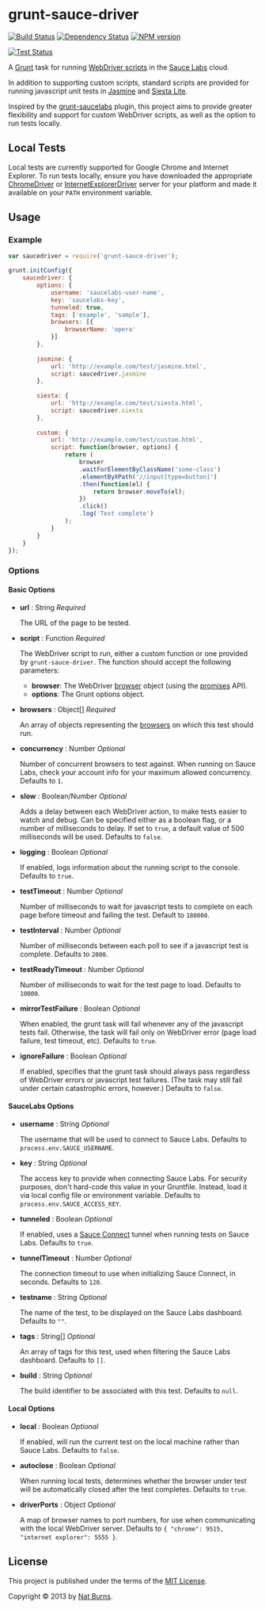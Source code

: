 grunt-sauce-driver
==================

[![Build Status](https://travis-ci.org/burnnat/grunt-sauce-driver.png)](https://travis-ci.org/burnnat/grunt-sauce-driver) [![Dependency Status](https://gemnasium.com/burnnat/grunt-sauce-driver.png)](https://gemnasium.com/burnnat/grunt-sauce-driver) [![NPM version](https://badge.fury.io/js/grunt-sauce-driver.png)](http://badge.fury.io/js/grunt-sauce-driver)

[![Test Status](https://saucelabs.com/browser-matrix/grunt-sauce-driver.svg)](https://saucelabs.com/u/grunt-sauce-driver)

A [Grunt](http://gruntjs.com/) task for running [WebDriver scripts](https://github.com/admc/wd) in the [Sauce Labs](https://saucelabs.com/) cloud.

In addition to supporting custom scripts, standard scripts are provided for running javascript unit tests in [Jasmine](http://pivotal.github.io/jasmine/) and [Siesta Lite](http://www.bryntum.com/products/siesta/).

Inspired by the [grunt-saucelabs](https://github.com/axemclion/grunt-saucelabs) plugin, this project aims to provide greater flexibility and support for custom WebDriver scripts, as well as the option to run tests locally.

Local Tests
-----------

Local tests are currently supported for Google Chrome and Internet Explorer. To run tests locally, ensure you have downloaded the appropriate [ChromeDriver](https://sites.google.com/a/chromium.org/chromedriver/home) or [InternetExplorerDriver](http://code.google.com/p/selenium/wiki/InternetExplorerDriver) server for your platform and made it available on your `PATH` environment variable.

Usage
-----

### Example ###

```javascript
var saucedriver = require('grunt-sauce-driver');

grunt.initConfig({
	saucedriver: {
		options: {
			username: 'saucelabs-user-name',
			key: 'saucelabs-key',
			tunneled: true,
			tags: ['example', 'sample'],
			browsers: [{
				browserName: 'opera'
			}]
		},
		
		jasmine: {
			url: 'http://example.com/test/jasmine.html',
			script: saucedriver.jasmine
		},
		
		siesta: {
			url: 'http://example.com/test/siesta.html',
			script: saucedriver.siesta
		},
		
		custom: {
			url: 'http://example.com/test/custom.html',
			script: function(browser, options) {
				return (
					browser
					.waitForElementByClassName('some-class')
					.elementByXPath('//input[type=button]')
					.then(function(el) {
						return browser.moveTo(el);
					})
					.click()
					.log('Test complete')
				);
			}
		}
	}
});
```

### Options ###

#### Basic Options ####

* __url__ : String _Required_

  The URL of the page to be tested.

* __script__ : Function _Required_

  The WebDriver script to run, either a custom function or one provided by `grunt-sauce-driver`.
  The function should accept the following parameters:

  * __browser__: The WebDriver [browser](https://github.com/admc/wd#browser-initialization) object (using the [promises](https://github.com/admc/wd#q-promises--chaining) API).
  * __options__: The Grunt options object.

* __browsers__ : Object[] _Required_

  An array of objects representing the [browsers](https://saucelabs.com/docs/platforms) on which this test should run.

* __concurrency__ : Number _Optional_

  Number of concurrent browsers to test against. When running on Sauce Labs, check your account info for your maximum allowed concurrency. Defaults to `1`.

* __slow__ : Boolean/Number _Optional_

  Adds a delay between each WebDriver action, to make tests easier to watch and debug. Can be specified either as a boolean flag, or a number of milliseconds to delay. If set to `true`, a default value of 500 milliseconds will be used. Defaults to `false`.

* __logging__ : Boolean _Optional_

  If enabled, logs information about the running script to the console. Defaults to `true`.

* __testTimeout__ : Number _Optional_

  Number of milliseconds to wait for javascript tests to complete on each page before timeout and failing the test. Default to `180000`.

* __testInterval__ : Number _Optional_

  Number of milliseconds between each poll to see if a javascript test is complete. Defaults to `2000`.

* __testReadyTimeout__ : Number _Optional_

  Number of milliseconds to wait for the test page to load. Defaults to `10000`.

* __mirrorTestFailure__ : Boolean _Optional_

  When enabled, the grunt task will fail whenever any of the javascript tests fail. Otherwise, the task will fail only on WebDriver error (page load failure, test timeout, etc). Defaults to `true`.

* __ignoreFailure__ : Boolean _Optional_

  If enabled, specifies that the grunt task should always pass regardless of WebDriver errors or javascript test failures. (The task may still fail under certain catastrophic errors, however.) Defaults to `false`.

#### SauceLabs Options ####

* __username__ : String _Optional_

  The username that will be used to connect to Sauce Labs. Defaults to `process.env.SAUCE_USERNAME`.

* __key__ : String _Optional_

  The access key to provide when connecting Sauce Labs. For security purposes, don't hard-code this value in your Gruntfile. Instead, load it via local config file or environment variable. Defaults to `process.env.SAUCE_ACCESS_KEY`.

* __tunneled__ : Boolean _Optional_

  If enabled, uses a [Sauce Connect](https://saucelabs.com/docs/connect) tunnel when running tests on Sauce Labs. Defaults to `true`.

* __tunnelTimeout__ : Number _Optional_

  The connection timeout to use when initializing Sauce Connect, in seconds. Defaults to `120`.

* __testname__ : String _Optional_

  The name of the test, to be displayed on the Sauce Labs dashboard. Defaults to `""`.

* __tags__ : String[] _Optional_

  An array of tags for this test, used when filtering the Sauce Labs dashboard. Defaults to `[]`.

* __build__ : String _Optional_

  The build identifier to be associated with this test. Defaults to `null`.

#### Local Options ####

* __local__ : Boolean _Optional_

  If enabled, will run the current test on the local machine rather than Sauce Labs. Defaults to `false`.

* __autoclose__ : Boolean _Optional_

  When running local tests, determines whether the browser under test will be automatically closed after the test completes. Defaults to `true`.

* __driverPorts__ : Object _Optional_

  A map of browser names to port numbers, for use when communicating with the local WebDriver server. Defaults to `{ "chrome": 9515, "internet explorer": 5555 }`.

License
-------

This project is published under the terms of the [MIT License](http://opensource.org/licenses/MIT).

Copyright &copy; 2013 by [Nat Burns](https://github.com/burnnat).
